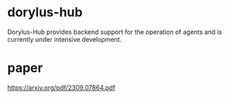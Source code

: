 # dorylus-hub

Dorylus-Hub provides backend support for the operation of agents and is currently under intensive development.



# paper
https://arxiv.org/pdf/2309.07864.pdf

